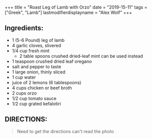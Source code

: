 +++
title = "Roast Leg of Lamb with Orzo"
date = "2019-15-11"
tags = ["Greek", "Lamb"]
lastmodifierdisplayname = "Alex Wolf"
+++

## Ingredients:

* 1 (5-6 Pound) leg of lamb
* 4 garlic cloves, slivered
* 1/4 cup fresh mint
    * 2 table spoons crushed dried-leaf mint can be used instead
* 1 teaspoon crushed dried leaf oregano
* salt and pepper to taste
* 1 large onion, thinly sliced
* 1 cup water
* juice of 2 lemons (6 tablespoons)
* 4 cups chicken or beef broth
* 2 cups orzo
* 1/2 cup tomato sauce
* 1/2 cup grated kefalotiri

## DIRECTIONS:

> Need to get the directions can't read the photo